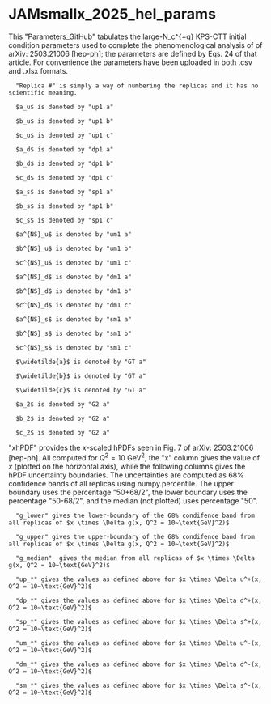 # JAMsmallx_2025_hel_params
This "Parameters_GitHub" tabulates the large-N_c^{+q} KPS-CTT initial condition parameters used to complete the phenomenological analysis of of arXiv: 2503.21006 [hep-ph]; the parameters are defined by Eqs. 24 of that article. For convenience the parameters have been uploaded in both .csv and .xlsx formats.

      "Replica #" is simply a way of numbering the replicas and it has no scientific meaning.
      
      $a_u$ is denoted by "up1 a"
      
      $b_u$ is denoted by "up1 b"
      
      $c_u$ is denoted by "up1 c"
      
      $a_d$ is denoted by "dp1 a"
      
      $b_d$ is denoted by "dp1 b"
      
      $c_d$ is denoted by "dp1 c"
      
      $a_s$ is denoted by "sp1 a"
      
      $b_s$ is denoted by "sp1 b"
      
      $c_s$ is denoted by "sp1 c"
      
      $a^{NS}_u$ is denoted by "um1 a"
      
      $b^{NS}_u$ is denoted by "um1 b"
      
      $c^{NS}_u$ is denoted by "um1 c"
      
      $a^{NS}_d$ is denoted by "dm1 a"
      
      $b^{NS}_d$ is denoted by "dm1 b"
      
      $c^{NS}_d$ is denoted by "dm1 c"
      
      $a^{NS}_s$ is denoted by "sm1 a"
      
      $b^{NS}_s$ is denoted by "sm1 b"
      
      $c^{NS}_s$ is denoted by "sm1 c"
      
      $\widetilde{a}$ is denoted by "GT a"
      
      $\widetilde{b}$ is denoted by "GT a"
      
      $\widetilde{c}$ is denoted by "GT a"
      
      $a_2$ is denoted by "G2 a"
      
      $b_2$ is denoted by "G2 a"
      
      $c_2$ is denoted by "G2 a"

"xhPDF" provides the $x$-scaled hPDFs seen in Fig. 7 of arXiv: 2503.21006 [hep-ph]. All computed for $Q^2 = 10$ GeV$^2$, the "x" column gives the value of $x$ (plotted on the horizontal axis), while the following columns gives the hPDF uncertainty boundaries. The uncertainties are computed as 68% confidence bands of all replicas using numpy.percentile. The upper boundary uses the percentage "50+68/2", the lower boundary uses the percentage "50-68/2", and the median (not plotted) uses percentage "50".

      "g_lower" gives the lower-boundary of the 68% condifence band from all replicas of $x \times \Delta g(x, Q^2 = 10~\text{GeV}^2)$

      "g_upper" gives the upper-boundary of the 68% condifence band from all replicas of $x \times \Delta g(x, Q^2 = 10~\text{GeV}^2)$

      "g_median"  gives the median from all replicas of $x \times \Delta g(x, Q^2 = 10~\text{GeV}^2)$

      "up_*" gives the values as defined above for $x \times \Delta u^+(x, Q^2 = 10~\text{GeV}^2)$

      "dp_*" gives the values as defined above for $x \times \Delta d^+(x, Q^2 = 10~\text{GeV}^2)$

      "sp_*" gives the values as defined above for $x \times \Delta s^+(x, Q^2 = 10~\text{GeV}^2)$

      "um_*" gives the values as defined above for $x \times \Delta u^-(x, Q^2 = 10~\text{GeV}^2)$

      "dm_*" gives the values as defined above for $x \times \Delta d^-(x, Q^2 = 10~\text{GeV}^2)$

      "sm_*" gives the values as defined above for $x \times \Delta s^-(x, Q^2 = 10~\text{GeV}^2)$

